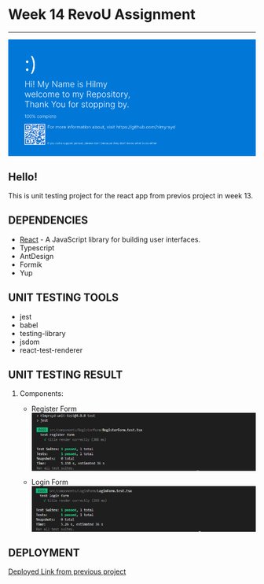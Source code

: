 # Week 14 RevoU Assignment
***
<img align='center' width='900' src='https://github.com/hlmyrsyd/thereadmestuff/blob/main/100%25.svg' />

## Hello!
This is unit testing project for the react app from previos project in week 13.

## DEPENDENCIES
- [React](https://reactjs.org/) - A JavaScript library for building user interfaces.
- Typescript
- AntDesign
- Formik
- Yup

## UNIT TESTING TOOLS
- jest
- babel
- testing-library
- jsdom
- react-test-renderer

## UNIT TESTING RESULT
1. Components:
    - Register Form
        <img align='center' width='900' src='hlmyrsyd-unit-test\src\assets\RegisterFormTest.png' />

    - Login Form
        <img align='center' width='900' src='hlmyrsyd-unit-test\src\assets\LoginFormTest.png' />

## DEPLOYMENT

[Deployed Link from previous project](https:///crud-app-hlmyrsyd.netlify.app/)